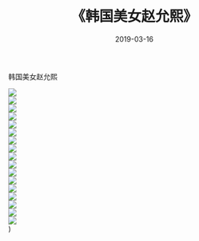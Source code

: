 ﻿---
layout: post
title:  《韩国美女赵允熙》
date:   2019-03-16
img: http://img.660000.xyz/Sharelink/唯美/2019/韩国美女赵允熙/000.jpg
categories: [美女, 清纯, 唯美]
---

韩国美女赵允熙

  ![](http://img.660000.xyz/Sharelink/唯美/2019/韩国美女赵允熙/001.jpg) <br> ![](http://img.660000.xyz/Sharelink/唯美/2019/韩国美女赵允熙/002.jpg) <br> ![](http://img.660000.xyz/Sharelink/唯美/2019/韩国美女赵允熙/003.jpg) <br> ![](http://img.660000.xyz/Sharelink/唯美/2019/韩国美女赵允熙/004.jpg) <br> ![](http://img.660000.xyz/Sharelink/唯美/2019/韩国美女赵允熙/005.jpg) <br> ![](http://img.660000.xyz/Sharelink/唯美/2019/韩国美女赵允熙/006.jpg) <br> ![](http://img.660000.xyz/Sharelink/唯美/2019/韩国美女赵允熙/007.jpg) <br> ![](http://img.660000.xyz/Sharelink/唯美/2019/韩国美女赵允熙/008.jpg) <br> ![](http://img.660000.xyz/Sharelink/唯美/2019/韩国美女赵允熙/009.jpg) <br> ![](http://img.660000.xyz/Sharelink/唯美/2019/韩国美女赵允熙/010.jpg) <br> ![](http://img.660000.xyz/Sharelink/唯美/2019/韩国美女赵允熙/011.jpg) <br> ![](http://img.660000.xyz/Sharelink/唯美/2019/韩国美女赵允熙/012.jpg) <br> ![](http://img.660000.xyz/Sharelink/唯美/2019/韩国美女赵允熙/013.jpg) <br> ![](http://img.660000.xyz/Sharelink/唯美/2019/韩国美女赵允熙/014.jpg) <br> ![](http://img.660000.xyz/Sharelink/唯美/2019/韩国美女赵允熙/015.jpg) <br> ![](http://img.660000.xyz/Sharelink/唯美/2019/韩国美女赵允熙/016.jpg) <br> ![](http://img.660000.xyz/Sharelink/唯美/2019/韩国美女赵允熙/017.jpg) <br>) <br>
